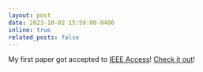 ```yaml
---
layout: post
date: 2023-10-02 15:59:00-0400
inline: true
related_posts: false
---
```


My first paper got accepted to [IEEE Access](https://ieeeaccess.ieee.org/)! [Check it out](https://ieeexplore.ieee.org/abstract/document/10287972)!
